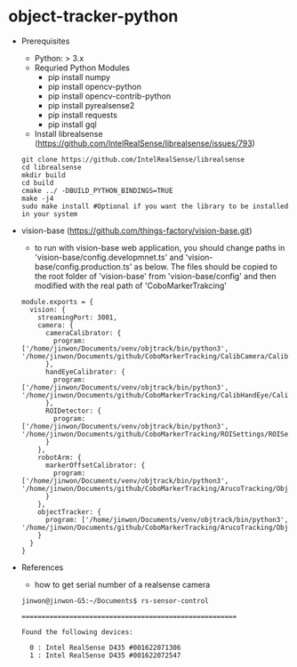 # object-tracker-python

- Prerequisites
  - Python: > 3.x
  - Requried Python Modules
    - pip install numpy
    - pip install opencv-python
    - pip install opencv-contrib-python
    - pip install pyrealsense2
    - pip install requests
    - pip install gql
  - Install librealsense (https://github.com/IntelRealSense/librealsense/issues/793)
  ```
  git clone https://github.com/IntelRealSense/librealsense
  cd librealsense
  mkdir build
  cd build
  cmake ../ -DBUILD_PYTHON_BINDINGS=TRUE
  make -j4
  sudo make install #Optional if you want the library to be installed in your system
  ```

- vision-base (https://github.com/things-factory/vision-base.git)
  - to run with vision-base web application, you should change paths in 'vision-base/config.developmnet.ts' and 'vision-base/config.production.ts' as below.
  The files should be copied to the root folder of 'vision-base' from 'vision-base/config' and then modified with the real path of 'CoboMarkerTrakcing'
  ```
  module.exports = {
    vision: {
      streamingPort: 3001,
      camera: {
        cameraCalibrator: {
          program: ['/home/jinwon/Documents/venv/objtrack/bin/python3', '/home/jinwon/Documents/github/CoboMarkerTracking/CalibCamera/CalibCameraEngine.py']
        },
        handEyeCalibrator: {
          program: ['/home/jinwon/Documents/venv/objtrack/bin/python3', '/home/jinwon/Documents/github/CoboMarkerTracking/CalibHandEye/CalibHandEyeEngine.py']
        },
        ROIDetector: {
          program: ['/home/jinwon/Documents/venv/objtrack/bin/python3', '/home/jinwon/Documents/github/CoboMarkerTracking/ROISettings/ROISettingsEngine.py']
        }
      },
      robotArm: {
        markerOffsetCalibrator: {
          program: ['/home/jinwon/Documents/venv/objtrack/bin/python3', '/home/jinwon/Documents/github/CoboMarkerTracking/ArucoTracking/ObjectTrackingEngine.py']
        }
      },
      objectTracker: {
        program: ['/home/jinwon/Documents/venv/objtrack/bin/python3', '/home/jinwon/Documents/github/CoboMarkerTracking/ArucoTracking/ObjectTrackingEngine.py']
      }
    }
  }
  ```


- References
  - how to get serial number of a realsense camera
  ```
  jinwon@jinwon-G5:~/Documents$ rs-sensor-control

  ======================================================

  Found the following devices:

    0 : Intel RealSense D435 #001622071306
    1 : Intel RealSense D435 #001622072547
  ```
